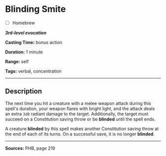 # Blinding Smite

- [ ] Homebrew

***3rd-level evocation***

**Casting Time:** bonus action

**Duration:** 1 minute

**Range:** self

**Tags:** verbal, concentration

---

## Description
The next time you hit a creature with a melee weapon attack during this spell's duration, your weapon flares with bright light, and the attack deals an extra `3d8` radiant damage to the target.
Additionally, the target must succeed on a Constitution saving throw or be **blinded** until the spell ends.

A creature **blinded** by this spell makes another Constitution saving throw at the end of each of its turns.
On a successful save, it is no longer **blinded**.

---

**Sources:** PHB, page 219
